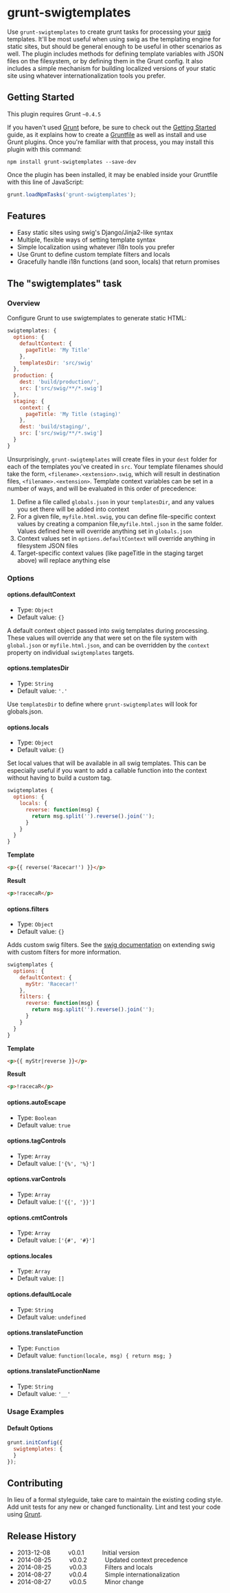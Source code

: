 # grunt-swigtemplates

Use `grunt-swigtemplates` to create grunt tasks for processing your [swig](http://paularmstrong.github.io/swig/) templates. It'll be most useful when using swig as the templating engine for static sites, but should be general enough to be useful in other scenarios as well. The plugin includes methods for defining template variables with JSON files on the filesystem, or by defining them in the Grunt config. It also includes a simple mechanism for building localized versions of your static site using whatever internationalization tools you prefer.


## Getting Started
This plugin requires Grunt `~0.4.5`

If you haven't used [Grunt](http://gruntjs.com/) before, be sure to check out the [Getting Started](http://gruntjs.com/getting-started) guide, as it explains how to create a [Gruntfile](http://gruntjs.com/sample-gruntfile) as well as install and use Grunt plugins. Once you're familiar with that process, you may install this plugin with this command:

```shell
npm install grunt-swigtemplates --save-dev
```

Once the plugin has been installed, it may be enabled inside your Gruntfile with this line of JavaScript:

```js
grunt.loadNpmTasks('grunt-swigtemplates');
```

## Features
* Easy static sites using swig's Django/Jinja2-like syntax
* Multiple, flexible ways of setting template syntax
* Simple localization using whatever i18n tools you prefer
* Use Grunt to define custom template filters and locals
* Gracefully handle i18n functions (and soon, locals) that return promises

## The "swigtemplates" task

### Overview
Configure Grunt to use swigtemplates to generate static HTML:

```js
swigtemplates: {
  options: {
    defaultContext: {
      pageTitle: 'My Title'
    },
    templatesDir: 'src/swig'
  },
  production: {
    dest: 'build/production/',
    src: ['src/swig/**/*.swig']
  },
  staging: {
    context: {
      pageTitle: 'My Title (staging)'
    },
    dest: 'build/staging/',
    src: ['src/swig/**/*.swig']
  }
}
```

Unsurprisingly, `grunt-swigtemplates` will create files in your `dest` folder for each of the templates you've created in `src`. Your template filenames should take the form, `<filename>.<extension>.swig`, which will result in destination files, `<filename>.<extension>`. Template context variables can be set in a number of ways, and will be evaluated in this order of precedence:

1. Define a file called `globals.json` in your `templatesDir`, and any values you set there will be added into context
2. For a given file, `myfile.html.swig`, you can define file-specific context values by creating a companion file,`myfile.html.json` in the same folder. Values defined here will override anything set in `globals.json`
3. Context values set in `options.defaultContext` will override anything in filesystem JSON files
4. Target-specific context values (like pageTitle in the staging target above) will replace anything else


### Options

#### options.defaultContext

 * Type: `Object`
 * Default value: `{}`

A default context object passed into swig templates during processing. These values will override any that were
set on the file system with `global.json` or `myfile.html.json`, and can be overridden by the `context` property
on individual `swigtemplates` targets.

#### options.templatesDir

* Type: `String`
* Default value: `'.'`

Use `templatesDir` to define where `grunt-swigtemplates` will look for globals.json.

#### options.locals

* Type: `Object`
* Default value: `{}`

Set local values that will be available in all swig templates. This can be especially useful if you want to add a
callable function into the context without having to build a custom tag.

```js
swigtemplates {
  options: {
    locals: {
      reverse: function(msg) {
        return msg.split('').reverse().join('');
      }
    }
  }
}
```

**Template**
```html
<p>{{ reverse('Racecar!') }}</p>
```

**Result**
```html
<p>!racecaR</p>
```


#### options.filters

* Type: `Object`
* Default value: `{}`

Adds custom swig filters. See the [swig documentation](http://paularmstrong.github.io/swig/docs/extending/#filters)
on extending swig with custom filters for more information.

```js
swigtemplates {
  options: {
    defaultContext: {
      myStr: 'Racecar!'
    },
    filters: {
      reverse: function(msg) {
        return msg.split('').reverse().join('');
      }
    }
  }
}
```

**Template**
```html
<p>{{ myStr|reverse }}</p>
```

**Result**
```html
<p>!racecaR</p>
```



#### options.autoEscape

* Type: `Boolean`
* Default value: `true`

#### options.tagControls

* Type: `Array`
* Default value: `['{%', '%}']`

#### options.varControls
* Type: `Array`
* Default value: `['{{', '}}']`

#### options.cmtControls
* Type: `Array`
* Default value: `['{#', '#}']`

#### options.locales
* Type: `Array`
* Default value: `[]`

#### options.defaultLocale
* Type: `String`
* Default value: `undefined`

#### options.translateFunction
* Type: `Function`
* Default value: `function(locale, msg) { return msg; }`

#### options.translateFunctionName
* Type: `String`
* Default value: `'__'`



### Usage Examples

#### Default Options

```js
grunt.initConfig({
  swigtemplates: {
  }
});

```

## Contributing
In lieu of a formal styleguide, take care to maintain the existing coding style. Add unit tests for any new or changed functionality. Lint and test your code using [Grunt](http://gruntjs.com/).


## Release History

 * 2013-12-08   v0.0.1   Initial version
 * 2014-08-25   v0.0.2   Updated context precedence
 * 2014-08-25   v0.0.3   Filters and locals
 * 2014-08-27   v0.0.4   Simple internationalization
 * 2014-08-27   v0.0.5   Minor change

